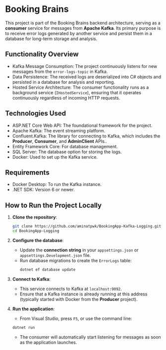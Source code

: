 # Booking Brains 
This project is part of the Booking Brains backend architecture, serving as a **consumer** service for messages from **Apache Kafka**. Its primary purpose is to receive error logs generated by another service and persist them in a database for long-term storage and analysis.

## Functionality Overview
-  Kafka Message Consumption: The project continuously listens for new messages from the `error-logs-topic` in Kafka.
-  Data Persistence: The received logs are deserialized into C# objects and persisted in a database for analysis and reporting.
-  Hosted Service Architecture: The consumer functionality runs as a background service (`IHostedService`), ensuring that it operates continuously regardless of incoming HTTP requests.

## Technologies Used
- ASP.NET Core Web API: The foundational framework for the project.
- Apache Kafka: The event streaming platform.
- Confluent.Kafka: The library for connecting to Kafka, which includes the **Producer**, **Consumer**, and **AdminClient** APIs..
- Entity Framework Core: For database management.
- SQL Server: The database option for storing the logs.
- Docker: Used to set up the Kafka service.

## Requirements
- Docker Desktop: To run the Kafka instance.
- .NET SDK: Version 6 or newer.

## How to Run the Project Locally

1.  **Clone the repository**:
    ```bash
    git clone https://github.com/aminatpwk/BookingApp-Kafka-Logging.git
    cd BookingApp-Logging
    ```

2.  **Configure the database**:
    * Update the **connection string** in your `appsettings.json` or `appsettings.Development.json` file.
    * Run database migrations to create the `ErrorLogs` table:
        ```bash
        dotnet ef database update
        ```

3.  **Connect to Kafka**:
    * This service connects to Kafka at `localhost:9092`.
    * Ensure that a Kafka instance is already running at this address (typically started with Docker from the **Producer** project).

4.  **Run the application**:
    * From Visual Studio, press `F5`, or use the command line:
    ```bash
    dotnet run
    ```
    * The consumer will automatically start listening for messages as soon as the application launches.
